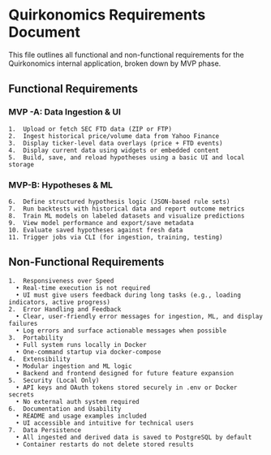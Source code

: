 # Quirkonomics Requirements Document

This file outlines all functional and non-functional requirements for the Quirkonomics internal application, broken down by MVP phase.

## Functional Requirements

### MVP -A: Data Ingestion & UI
	1.	Upload or fetch SEC FTD data (ZIP or FTP)
	2.	Ingest historical price/volume data from Yahoo Finance
	3.	Display ticker-level data overlays (price + FTD events)
	4.	Display current data using widgets or embedded content
	5.	Build, save, and reload hypotheses using a basic UI and local storage

### MVP-B: Hypotheses & ML
	6.	Define structured hypothesis logic (JSON-based rule sets)
	7.	Run backtests with historical data and report outcome metrics
	8.	Train ML models on labeled datasets and visualize predictions
	9.	View model performance and export/save metadata
	10.	Evaluate saved hypotheses against fresh data
	11.	Trigger jobs via CLI (for ingestion, training, testing)


## Non-Functional Requirements
	1.	Responsiveness over Speed
	  •	Real-time execution is not required
	  •	UI must give users feedback during long tasks (e.g., loading indicators, active progress)
	2.	Error Handling and Feedback
	  •	Clear, user-friendly error messages for ingestion, ML, and display failures
	  •	Log errors and surface actionable messages when possible
	3.	Portability
	  •	Full system runs locally in Docker
	  •	One-command startup via docker-compose
	4.	Extensibility
	  •	Modular ingestion and ML logic
	  •	Backend and frontend designed for future feature expansion
	5.	Security (Local Only)
	  •	API keys and OAuth tokens stored securely in .env or Docker secrets
	  •	No external auth system required
	6.	Documentation and Usability
	  •	README and usage examples included
	  •	UI accessible and intuitive for technical users
	7.	Data Persistence
	  •	All ingested and derived data is saved to PostgreSQL by default
	  •	Container restarts do not delete stored results
